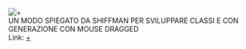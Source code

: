 ![+](https://i.imgur.com/CpiowdF.jpg)  
UN MODO SPIEGATO DA SHIFFMAN PER SVILUPPARE CLASSI E CON GENERAZIONE CON MOUSE DRAGGED  
Link: [+](https://editor.p5js.org/r.babolin@gmail.com/full/ehjQgCCM9)
 
